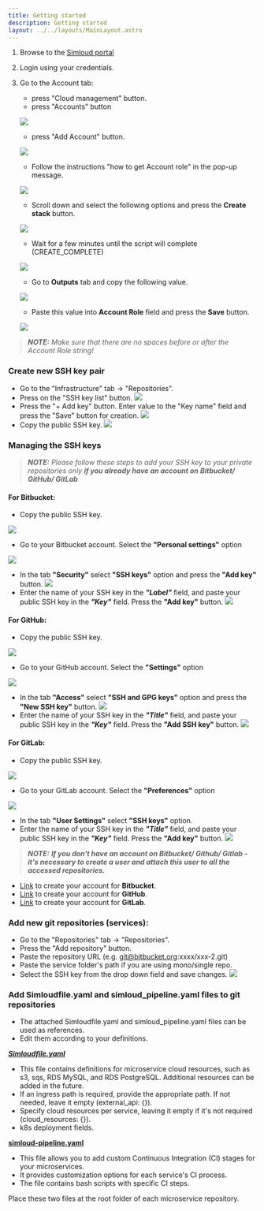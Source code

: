 ```yaml
---
title: Getting started
description: Getting started
layout: ../../layouts/MainLayout.astro
---
```


1. Browse to the [Simloud portal](https://portal.simloud.com/)
2. Login using your credentials.
3. Go to the Account tab:

   - press "Cloud management" button.
   - press "Accounts" button

   ![](/img/onboarding/intro/new1.png)

   - press "Add Account" button.

   ![](/img/onboarding/intro/new2.png)

   - Follow the instructions "how to get Account role" in the pop-up message.

   ![](/img/onboarding/intro/12.png)

   - Scroll down and select the following options and press the **Create stack** button.

   ![](/img/onboarding/intro/image6.png)

   - Wait for a few minutes until the script will complete (CREATE_COMPLETE)

   ![](/img/onboarding/intro/new3.png)

   - Go to **Outputs** tab and copy the following value.

   ![](/img/onboarding/intro/new4.png)

   - Paste this value into **Account Role** field and press the **Save** button.

   ![](/img/onboarding/intro/new5.png)

> **_NOTE:_** _Make sure that there are no spaces before or after the Account Role string!_

### Create new SSH key pair

- Go to the "Infrastructure" tab -> "Repositories".
- Press on the "SSH key list" button.
  ![](/img/onboarding/intro/image100.png)
- Press the "+ Add key" button. Enter value to the "Key name" field and press the "Save" button for creation.
  ![](/img/onboarding/intro/image101.png)
- Copy the public SSH key.
  ![](/img/onboarding/intro/image12.png)

### Managing the SSH keys

> **_NOTE:_** _Please follow these steps to add your SSH key to your private repositories only **if you already have an account on Bitbucket/ GitHub/ GitLab**_

#### **For Bitbucket**:

- Copy the public SSH key.

![](/img/onboarding/intro/image12.png)

- Go to your Bitbucket account. Select the **"Personal settings"** option

![](/img/onboarding/intro/14.png)

- In the tab **"Security"** select **"SSH keys"** option and press the **"Add key"** button.
  ![](/img/onboarding/intro/15.png)
- Enter the name of your SSH key in the **_"Label"_** field, and paste your public SSH key in the **_"Key"_** field. Press the **"Add key"** button.
  ![](/img/onboarding/intro/16.png)

#### **For GitHub**:

- Copy the public SSH key.

![](/img/onboarding/intro/image12.png)

- Go to your GitHub account. Select the **"Settings"** option

![](/img/onboarding/intro/17.png)

- In the tab **"Access"** select **"SSH and GPG keys"** option and press the **"New SSH key"** button.
  ![](/img/onboarding/intro/18.png)
- Enter the name of your SSH key in the **_"Title"_** field, and paste your public SSH key in the **_"Key"_** field. Press the **"Add SSH key"** button.
  ![](/img/onboarding/intro/19.png)

#### **For GitLab**:

- Copy the public SSH key.

![](/img/onboarding/intro/image12.png)

- Go to your GitLab account. Select the **"Preferences"** option

![](/img/onboarding/intro/20.png)

- In the tab **"User Settings"** select **"SSH keys"** option.
- Enter the name of your SSH key in the **_"Title"_** field, and paste your public SSH key in the **_"Key"_** field. Press the **"Add key"** button.
  ![](/img/onboarding/intro/21.png)

> **_NOTE:_** _**If you don't have an account on Bitbucket/ Github/ Gitlab - it's necessary to create a user and attach this user to all the accessed repositories.**_

- [Link](https://id.atlassian.com/) to create your account for **Bitbucket**.
- [Link](https://github.com/login) to create your account for **GitHub**.
- [Link](https://gitlab.com/users/sign_in) to create your account for **GitLab**.

### Add new git repositories (services):

- Go to the "Repositories" tab -> "Repositories".
- Press the "Add repository" button.
- Paste the repository URL (e.g. git@bitbucket.org:xxxx/xxx-2.git)
- Paste the service folder's path if you are using mono/single repo.
- Select the SSH key from the drop down field and save changes.
  ![](/img/onboarding/intro/13.png)

### Add Simloudfile.yaml and simloud_pipeline.yaml files to git repositories

- The attached Simloudfile.yaml and simloud_pipeline.yaml files can be used as references.
- Edit them according to your definitions.

[**_Simloudfile.yaml_**](/en/simloudfile.yaml)

- This file contains definitions for microservice cloud resources, such as s3, sqs, RDS MySQL, and RDS PostgreSQL. Additional resources can be added in the future.
- If an ingress path is required, provide the appropriate path. If not needed, leave it empty (external_api: {}).
- Specify cloud resources per service, leaving it empty if it's not required (cloud_resources: {}).
- k8s deployment fields.

[**simloud-pipeline.yaml**](/en/simloud-pipeline.yaml)
- This file allows you to add custom Continuous Integration (CI) stages for your microservices.
- It provides customization options for each service's CI process.
- The file contains bash scripts with specific CI steps.

Place these two files at the root folder of each microservice repository.
